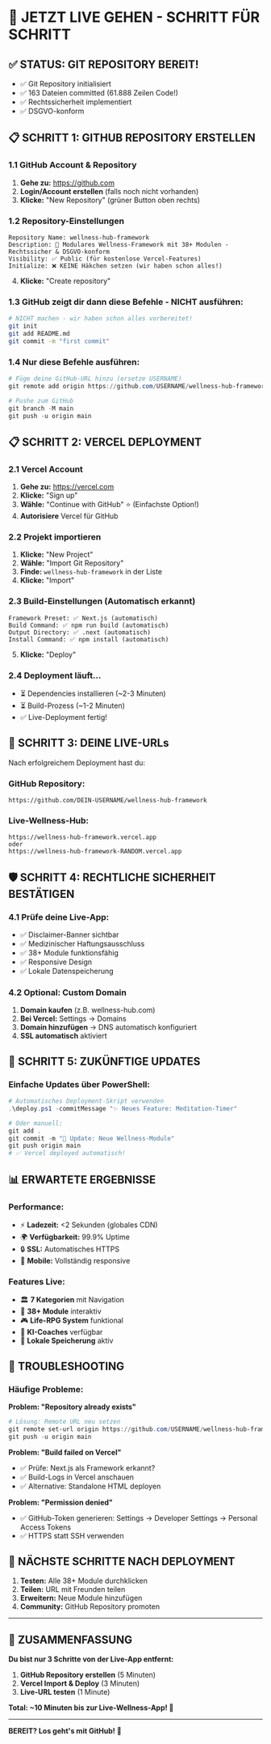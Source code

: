 # 🚀 **JETZT LIVE GEHEN - SCHRITT FÜR SCHRITT**

## ✅ **STATUS: GIT REPOSITORY BEREIT!**
- ✅ Git Repository initialisiert
- ✅ 163 Dateien committed (61.888 Zeilen Code!)
- ✅ Rechtssicherheit implementiert
- ✅ DSGVO-konform

## 📋 **SCHRITT 1: GITHUB REPOSITORY ERSTELLEN**

### **1.1 GitHub Account & Repository**
1. **Gehe zu:** https://github.com
2. **Login/Account erstellen** (falls noch nicht vorhanden)
3. **Klicke:** "New Repository" (grüner Button oben rechts)

### **1.2 Repository-Einstellungen**
```
Repository Name: wellness-hub-framework
Description: 🌟 Modulares Wellness-Framework mit 38+ Modulen - Rechtssicher & DSGVO-konform
Visibility: ✅ Public (für kostenlose Vercel-Features)
Initialize: ❌ KEINE Häkchen setzen (wir haben schon alles!)
```
4. **Klicke:** "Create repository"

### **1.3 GitHub zeigt dir dann diese Befehle - NICHT ausführen:**
```bash
# NICHT machen - wir haben schon alles vorbereitet!
git init
git add README.md
git commit -m "first commit"
```

### **1.4 Nur diese Befehle ausführen:**
```powershell
# Füge deine GitHub-URL hinzu (ersetze USERNAME)
git remote add origin https://github.com/USERNAME/wellness-hub-framework.git

# Pushe zum GitHub
git branch -M main
git push -u origin main
```

## 📋 **SCHRITT 2: VERCEL DEPLOYMENT**

### **2.1 Vercel Account**
1. **Gehe zu:** https://vercel.com
2. **Klicke:** "Sign up"
3. **Wähle:** "Continue with GitHub" ⭐ (Einfachste Option!)
4. **Autorisiere** Vercel für GitHub

### **2.2 Projekt importieren**
1. **Klicke:** "New Project"
2. **Wähle:** "Import Git Repository"
3. **Finde:** `wellness-hub-framework` in der Liste
4. **Klicke:** "Import"

### **2.3 Build-Einstellungen (Automatisch erkannt)**
```
Framework Preset: ✅ Next.js (automatisch)
Build Command: ✅ npm run build (automatisch)
Output Directory: ✅ .next (automatisch)
Install Command: ✅ npm install (automatisch)
```
5. **Klicke:** "Deploy"

### **2.4 Deployment läuft...**
- ⏳ Dependencies installieren (~2-3 Minuten)
- ⏳ Build-Prozess (~1-2 Minuten) 
- ✅ Live-Deployment fertig!

## 🌟 **SCHRITT 3: DEINE LIVE-URLs**

Nach erfolgreichem Deployment hast du:

### **GitHub Repository:**
```
https://github.com/DEIN-USERNAME/wellness-hub-framework
```

### **Live-Wellness-Hub:**
```
https://wellness-hub-framework.vercel.app
oder
https://wellness-hub-framework-RANDOM.vercel.app
```

## 🛡️ **SCHRITT 4: RECHTLICHE SICHERHEIT BESTÄTIGEN**

### **4.1 Prüfe deine Live-App:**
- ✅ Disclaimer-Banner sichtbar
- ✅ Medizinischer Haftungsausschluss
- ✅ 38+ Module funktionsfähig
- ✅ Responsive Design
- ✅ Lokale Datenspeicherung

### **4.2 Optional: Custom Domain**
1. **Domain kaufen** (z.B. wellness-hub.com)
2. **Bei Vercel:** Settings → Domains
3. **Domain hinzufügen** → DNS automatisch konfiguriert
4. **SSL automatisch** aktiviert

## 🔄 **SCHRITT 5: ZUKÜNFTIGE UPDATES**

### **Einfache Updates über PowerShell:**
```powershell
# Automatisches Deployment-Skript verwenden
.\deploy.ps1 -commitMessage "✨ Neues Feature: Meditation-Timer"

# Oder manuell:
git add .
git commit -m "🌟 Update: Neue Wellness-Module"
git push origin main
# ✅ Vercel deployed automatisch!
```

## 📊 **ERWARTETE ERGEBNISSE**

### **Performance:**
- ⚡ **Ladezeit:** <2 Sekunden (globales CDN)
- 🌍 **Verfügbarkeit:** 99.9% Uptime
- 🔒 **SSL:** Automatisches HTTPS
- 📱 **Mobile:** Vollständig responsive

### **Features Live:**
- 🏛️ **7 Kategorien** mit Navigation
- 🧩 **38+ Module** interaktiv
- 🎮 **Life-RPG System** funktional
- 🤖 **KI-Coaches** verfügbar
- 💾 **Lokale Speicherung** aktiv

## 🚨 **TROUBLESHOOTING**

### **Häufige Probleme:**

**Problem: "Repository already exists"**
```powershell
# Lösung: Remote URL neu setzen
git remote set-url origin https://github.com/USERNAME/wellness-hub-framework.git
git push -u origin main
```

**Problem: "Build failed on Vercel"**
- ✅ Prüfe: Next.js als Framework erkannt?
- ✅ Build-Logs in Vercel anschauen
- ✅ Alternative: Standalone HTML deployen

**Problem: "Permission denied"**
- ✅ GitHub-Token generieren: Settings → Developer Settings → Personal Access Tokens
- ✅ HTTPS statt SSH verwenden

## 🎯 **NÄCHSTE SCHRITTE NACH DEPLOYMENT**

1. **Testen:** Alle 38+ Module durchklicken
2. **Teilen:** URL mit Freunden teilen
3. **Erweitern:** Neue Module hinzufügen
4. **Community:** GitHub Repository promoten

---

## 🌟 **ZUSAMMENFASSUNG**

**Du bist nur 3 Schritte von der Live-App entfernt:**

1. **GitHub Repository erstellen** (5 Minuten)
2. **Vercel Import & Deploy** (3 Minuten)  
3. **Live-URL testen** (1 Minute)

**Total: ~10 Minuten bis zur Live-Wellness-App! 🚀**

---

**BEREIT? Los geht's mit GitHub! 🎉**
